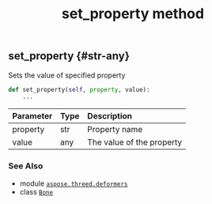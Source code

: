 ﻿---
title: set_property method
second_title: Aspose.3D for Python via .NET API References
description: 
type: docs
weight: 60
url: /aspose.threed.deformers/bone/set_property/
is_root: false
---

## set_property {#str-any}

Sets the value of specified property



```python
def set_property(self, property, value):
    ...
```


| Parameter | Type | Description |
| :- | :- | :- |
| property | str | Property name |
| value | any | The value of the property |



### See Also
* module [`aspose.threed.deformers`](../../)
* class [`Bone`](/3d/python-net/aspose.threed.deformers/bone)
